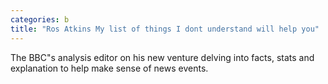 ```yaml
---
categories: b
title: "Ros Atkins My list of things I dont understand will help you"
---
```

The BBC"s analysis editor on his new venture delving into facts, stats and explanation to help make sense of news events.
